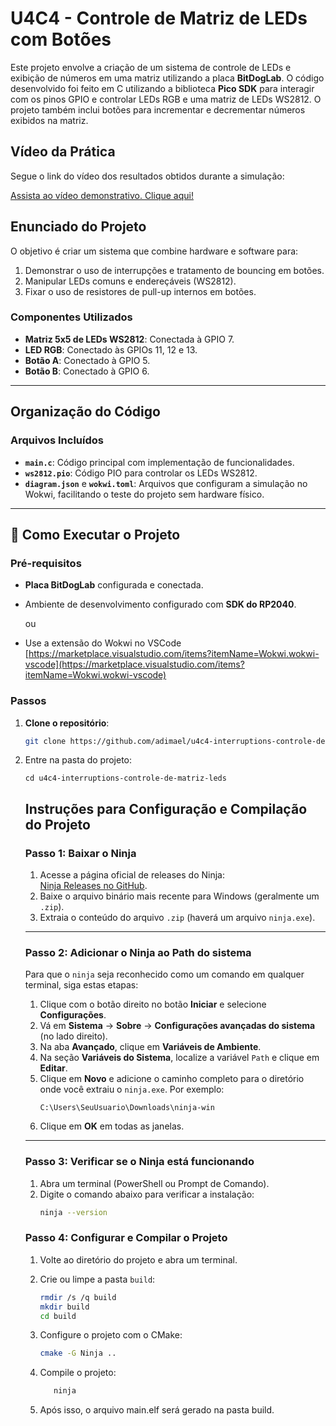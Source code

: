 # U4C4 - Controle de Matriz de LEDs com Botões

Este projeto envolve a criação de um sistema de controle de LEDs e exibição de números em uma matriz utilizando a placa **BitDogLab**. O código desenvolvido foi feito em C utilizando a biblioteca **Pico SDK** para interagir com os pinos GPIO e controlar LEDs RGB e uma matriz de LEDs WS2812. O projeto também inclui botões para incrementar e decrementar números exibidos na matriz.

## Vídeo da Prática

Segue o link do vídeo dos resultados obtidos durante a simulação:

[Assista ao vídeo demonstrativo. Clique aqui!](https://youtube.com/shorts/FsvcxyC7PWg?feature=share)

## Enunciado do Projeto

O objetivo é criar um sistema que combine hardware e software para:
1. Demonstrar o uso de interrupções e tratamento de bouncing em botões.
2. Manipular LEDs comuns e endereçáveis (WS2812).
3. Fixar o uso de resistores de pull-up internos em botões.

### Componentes Utilizados
- **Matriz 5x5 de LEDs WS2812**: Conectada à GPIO 7.
- **LED RGB**: Conectado às GPIOs 11, 12 e 13.
- **Botão A**: Conectado à GPIO 5.
- **Botão B**: Conectado à GPIO 6.

---

## Organização do Código

### Arquivos Incluídos
- **`main.c`**: Código principal com implementação de funcionalidades.
- **`ws2812.pio`**: Código PIO para controlar os LEDs WS2812.
- **`diagram.json`** e **`wokwi.toml`**: Arquivos que configuram a simulação no Wokwi, facilitando o teste do projeto sem hardware físico.

---

## 🚀 Como Executar o Projeto

### Pré-requisitos
- **Placa BitDogLab** configurada e conectada.
- Ambiente de desenvolvimento configurado com **SDK do RP2040**.

   ou

- Use a extensão do Wokwi no VSCode [https://marketplace.visualstudio.com/items?itemName=Wokwi.wokwi-vscode](https://marketplace.visualstudio.com/items?itemName=Wokwi.wokwi-vscode)

### Passos
1. **Clone o repositório**:
   ```bash
   git clone https://github.com/adimael/u4c4-interruptions-controle-de-matriz-leds.git
   ````
2. Entre na pasta do projeto:
   ````
   cd u4c4-interruptions-controle-de-matriz-leds
   ````

   ## Instruções para Configuração e Compilação do Projeto

   ### Passo 1: Baixar o Ninja
   1. Acesse a página oficial de releases do Ninja:  
   [Ninja Releases no GitHub](https://github.com/ninja-build/ninja/releases).
   2. Baixe o arquivo binário mais recente para Windows (geralmente um `.zip`).
   3. Extraia o conteúdo do arquivo `.zip` (haverá um arquivo `ninja.exe`).

   ---

   ### Passo 2: Adicionar o Ninja ao Path do sistema
   Para que o `ninja` seja reconhecido como um comando em qualquer terminal, siga estas etapas:

   1. Clique com o botão direito no botão **Iniciar** e selecione **Configurações**.
   2. Vá em **Sistema** → **Sobre** → **Configurações avançadas do sistema** (no lado direito).
   3. Na aba **Avançado**, clique em **Variáveis de Ambiente**.
   4. Na seção **Variáveis do Sistema**, localize a variável `Path` e clique em **Editar**.
   5. Clique em **Novo** e adicione o caminho completo para o diretório onde você extraiu o `ninja.exe`. Por exemplo:
      ````
      C:\Users\SeuUsuario\Downloads\ninja-win
      ````
   6. Clique em **OK** em todas as janelas.

   ---

   ### Passo 3: Verificar se o Ninja está funcionando
   1. Abra um terminal (PowerShell ou Prompt de Comando).
   2. Digite o comando abaixo para verificar a instalação:
      ```bash
      ninja --version
      ````

   ### Passo 4: Configurar e Compilar o Projeto

   1. Volte ao diretório do projeto e abra um terminal.
   2. Crie ou limpe a pasta `build`:
      ```bash
      rmdir /s /q build
      mkdir build
      cd build
      
   3. Configure o projeto com o CMake:
      ```bash
      cmake -G Ninja ..
      ````
   4. Compile o projeto:

      ```bash
         ninja
      ````

   5. Após isso, o arquivo main.elf será gerado na pasta build.